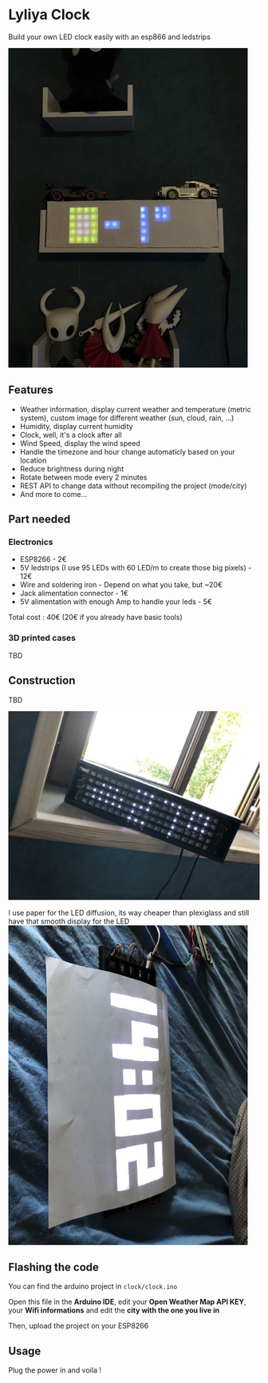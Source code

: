 # Lyliya Clock

Build your own LED clock easily with an esp866 and ledstrips

![End product](/assets/IMG_5729.jpeg)

## Features
- Weather information, display current weather and temperature (metric system), custom image for different weather (sun, cloud, rain, ...)
- Humidity, display current humidity
- Clock, well, it's a clock after all
- Wind Speed, display the wind speed
- Handle the timezone and hour change automaticly based on your location
- Reduce brightness during night
- Rotate between mode every 2 minutes
- REST API to change data without recompiling the project (mode/city)
- And more to come...

## Part needed
### Electronics
- ESP8266 - 2€
- 5V ledstrips (I use 95 LEDs with 60 LED/m to create those big pixels) - 12€
- Wire and soldering iron - Depend on what you take, but ~20€
- Jack alimentation connector - 1€
- 5V alimentation with enough Amp to handle your leds - 5€

Total cost : 40€ (20€ if you already have basic tools)

### 3D printed cases
TBD

## Construction
TBD

![Diffusion demo](/assets/IMG_2386.JPEG)  

I use paper for the LED diffusion, its way cheaper than plexiglass and still have that smooth display for the LED  
![Clock Without diffusion](/assets/IMG_2359.JPEG)

## Flashing the code
You can find the arduino project in `clock/clock.ino`

Open this file in the **Arduino IDE**, edit your **Open Weather Map API KEY**, your **Wifi informations** and edit the **city with the one you live in**

Then, upload the project on your ESP8266

## Usage
Plug the power in and voila !